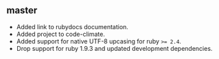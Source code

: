 <!--

// Please add your own contribution below inside the Master section, no need to
// set a version number, that happens during a deploy.
//
// These docs are aimed at users rather than danger developers, so please limit technical
// terminology in here.

-->

## master

* Added link to rubydocs documentation.
* Added project to code-climate.
* Added support for native UTF-8 upcasing for ruby `>= 2.4`.
* Drop support for ruby 1.9.3 and updated development dependencies.
